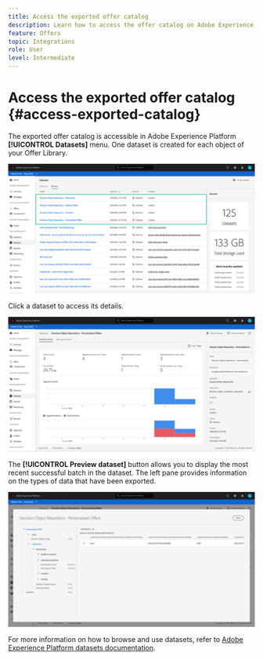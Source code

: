 ```yaml
---
title: Access the exported offer catalog
description: Learn how to access the offer catalog on Adobe Experience Platform once it has been exported.
feature: Offers
topic: Integrations
role: User
level: Intermediate
---
```

# Access the exported offer catalog {#access-exported-catalog}

The exported offer catalog is accessible in Adobe Experience Platform **[!UICONTROL Datasets]** menu. One dataset is created for each object of your Offer Library.

![](../../assets/datasets-list.png)

Click a dataset to access its details.

![](../../assets/dataset-activity.png)

The **[!UICONTROL Preview dataset]** button allows you to display the most recent successful batch in the dataset. The left pane provides information on the types of data that have been exported.

![](../../assets/dataset-preview.png)

For more information on how to browse and use datasets, refer to [Adobe Experience Platform datasets documentation](https://experienceleague.adobe.com/docs/experience-platform/catalog/datasets/user-guide.html?lang=en#getting-started).
